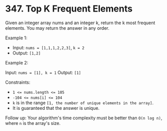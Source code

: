 # 347. Top K Frequent Elements

Given an integer array nums and an integer k, return the k most frequent elements. You may return the answer in any order.

 

Example 1:

- Input: `nums = [1,1,1,2,2,3]`, `k = 2`
- Output: `[1,2]`

Example 2:

Input: `nums = [1], k = 1`
Output: `[1]`
 

Constraints:

- `1 <= nums.length <= 105`
- `-104 <= nums[i] <= 104`
- `k` is in the range `[1, the number of unique elements in the array]`.
- It is guaranteed that the answer is unique.
 

Follow up: Your algorithm's time complexity must be better than `O(n log n)`, where `n` is the array's size.
